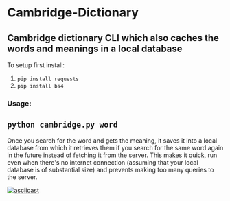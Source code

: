 # Cambridge-Dictionary
Cambridge dictionary CLI which also caches the words and meanings in a local database
---

To setup first install:
1. ```pip install requests```
2. ```pip install bs4```

### Usage:
```python cambridge.py word```
---
Once you search for the word and gets the meaning, it saves it into a local database from which it retrieves them if you search for the same word again in the future instead of fetching it from the server. This makes it quick, run even when there's no internet connection (assuming that your local database is of substantial size) and prevents making too many queries to the server.

[![asciicast](https://asciinema.org/a/K8mwaAYJTEpK2VRDEAZJ2jcWe.svg)](https://asciinema.org/a/K8mwaAYJTEpK2VRDEAZJ2jcWe)